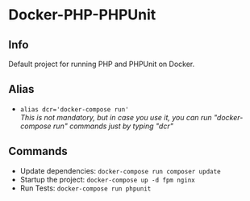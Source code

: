 # Docker-PHP-PHPUnit

## Info
Default project for running PHP and PHPUnit on Docker.

## Alias
- `alias dcr='docker-compose run'`  
_This is not mandatory, but in case you use it, you can run "docker-compose run" commands just by typing "dcr"_

## Commands
- Update dependencies: `docker-compose run composer update`
- Startup the project: `docker-compose up -d fpm nginx`
- Run Tests: `docker-compose run phpunit`